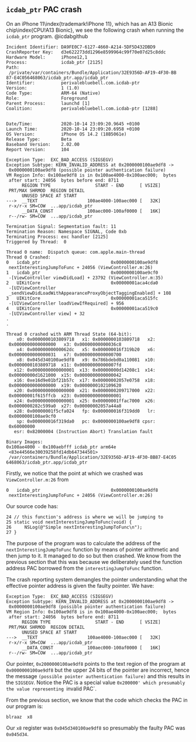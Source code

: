 ## `icdab_ptr` PAC crash

On an iPhone 11\index{trademark!iPhone 11}, which has an A13 Bionic chip\index{CPU!A13 Bionic}, we see the following crash when running the `icdab_ptr` program.  @icdabgithub

```
Incident Identifier: DA9FE0C7-6127-4660-A214-5DF5D432DBD9
CrashReporter Key:   d3e622273dd1296e8599964c99f70e07d25c8ddc
Hardware Model:      iPhone12,1
Process:             icdab_ptr [2125]
Path:               
 /private/var/containers/Bundle/Application/32E9356D-AF19-4F30-BB
87-E4C056468063/icdab_ptr.app/icdab_ptr
Identifier:          perivalebluebell.com.icdab-ptr
Version:             1 (1.0)
Code Type:           ARM-64 (Native)
Role:                Foreground
Parent Process:      launchd [1]
Coalition:           perivalebluebell.com.icdab-ptr [1288]


Date/Time:           2020-10-14 23:09:20.9645 +0100
Launch Time:         2020-10-14 23:09:20.6958 +0100
OS Version:          iPhone OS 14.2 (18B5061e)
Release Type:        Beta
Baseband Version:    2.02.00
Report Version:      104

Exception Type:  EXC_BAD_ACCESS (SIGSEGV)
Exception Subtype: KERN_INVALID_ADDRESS at 0x2000000100ae9df8 ->
 0x0000000100ae9df8 (possible pointer authentication failure)
VM Region Info: 0x100ae9df8 is in 0x100ae4000-0x100aec000;  bytes
 after start: 24056  bytes before end: 8711
      REGION TYPE                 START - END      [ VSIZE]
 PRT/MAX SHRMOD  REGION DETAIL
      UNUSED SPACE AT START
--->  __TEXT                   100ae4000-100aec000 [   32K]
 r-x/r-x SM=COW  ...app/icdab_ptr
      __DATA_CONST             100aec000-100af0000 [   16K]
 r--/rw- SM=COW  ...app/icdab_ptr

Termination Signal: Segmentation fault: 11
Termination Reason: Namespace SIGNAL, Code 0xb
Terminating Process: exc handler [2125]
Triggered by Thread:  0

Thread 0 name:  Dispatch queue: com.apple.main-thread
Thread 0 Crashed:
0   icdab_ptr                           0x0000000100ae9df8
 nextInterestingJumpToFunc + 24056 (ViewController.m:26)
1   icdab_ptr                           0x0000000100ae9cf0
 -[ViewController viewDidLoad] + 23792 (ViewController.m:35)
2   UIKitCore                           0x00000001aca4cda0
 -[UIViewController
 _sendViewDidLoadWithAppearanceProxyObjectTaggingEnabled] + 108
3   UIKitCore                           0x00000001aca515fc
 -[UIViewController loadViewIfRequired] + 956
4   UIKitCore                           0x00000001aca519c0
 -[UIViewController view] + 32
.
.

Thread 0 crashed with ARM Thread State (64-bit):
    x0: 0x0000000103809718   x1: 0x0000000103809718   x2:
 0x0000000000000000   x3: 0x00000000000036c8
    x4: 0x00000000000062dc   x5: 0x000000016f319b20   x6:
 0x0000000000000031   x7: 0x0000000000000700
    x8: 0x045d340100ae9df8   x9: 0x786bdebd0a110081  x10:
 0x0000000103809718  x11: 0x00000000000007fd
   x12: 0x0000000000000001  x13: 0x00000000d14208c1  x14:
 0x00000000d1621000  x15: 0x0000000000000042
   x16: 0xe16d9e01bf21b57c  x17: 0x00000002057e0758  x18:
 0x0000000000000000  x19: 0x0000000102109620
   x20: 0x0000000000000000  x21: 0x0000000209717000  x22:
 0x00000001f615ffcb  x23: 0x0000000000000001
   x24: 0x0000000000000001  x25: 0x00000001ffac7000  x26:
 0x0000000282c599a0  x27: 0x00000002057a44a8
   x28: 0x00000001f5cfa024   fp: 0x000000016f319dd0   lr:
 0x0000000100ae9cf0
    sp: 0x000000016f319da0   pc: 0x0000000100ae9df8 cpsr:
 0x60000000
   esr: 0x82000004 (Instruction Abort) Translation fault

Binary Images:
0x100ae4000 - 0x100aebfff icdab_ptr arm64e 
 <83e44566e30039258fd14db647344501>
 /var/containers/Bundle/Application/32E9356D-AF19-4F30-BB87-E4C05
6468063/icdab_ptr.app/icdab_ptr
```

Firstly, we notice that the point at which we crashed was `ViewController.m:26` from
```
0   icdab_ptr                           0x0000000100ae9df8
 nextInterestingJumpToFunc + 24056 (ViewController.m:26)
```

Our source code has:
```
24 // this function's address is where we will be jumping to
25 static void nextInterestingJumpToFunc(void) {
26     NSLog(@"Simple nextInterestingJumpToFunc\n");
27 }
```

The purpose of the program was to calculate the address of the `nextInterestingJumpToFunc` function by means of pointer arithmetic and then jump to it.  It managed to do so but then crashed.  We know from the previous section that this was because we deliberately used the function address PAC borrowed from the `interestingJumpToFunc` function.

The crash reporting system demangles the pointer understanding what the effective pointer address is given the faulty pointer.  We have:
```
Exception Type:  EXC_BAD_ACCESS (SIGSEGV)
Exception Subtype: KERN_INVALID_ADDRESS at 0x2000000100ae9df8 ->
 0x0000000100ae9df8 (possible pointer authentication failure)
VM Region Info: 0x100ae9df8 is in 0x100ae4000-0x100aec000;  bytes
 after start: 24056  bytes before end: 8711
      REGION TYPE                 START - END      [ VSIZE]
 PRT/MAX SHRMOD  REGION DETAIL
      UNUSED SPACE AT START
--->  __TEXT                   100ae4000-100aec000 [   32K]
 r-x/r-x SM=COW  ...app/icdab_ptr
      __DATA_CONST             100aec000-100af0000 [   16K]
 r--/rw- SM=COW  ...app/icdab_ptr
```

Our pointer, `0x2000000100ae9df8` points to the text region of the program at `0x0000000100ae9df8` but the upper 24 bits of the pointer are incorrect, hence the message `(possible pointer authentication failure)` and this results in the `SIGSEGV`.  Notice the PAC is a special value `0x200000' which presumably the value representing `invalid PAC`.

From the previous section, we know that the code which checks the PAC in our program is:
```
blraaz  x8
```

Our `x8` register was `0x045d340100ae9df8` so presumably the faulty PAC was `0x045d34`.
